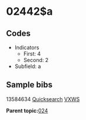 # 02442$a

## Codes

-   Indicators
    -   First: 4
    -   Second: 2
-   Subfield: a

## Sample bibs

13584634 [Quicksearch](https://search.library.yale.edu/catalog/13584634) [VXWS](http://prodorbis.library.yale.edu:7014/vxws/GetHoldingsService?bibId=13584634)

**Parent topic:**[024](../../tags/024/024.md)

